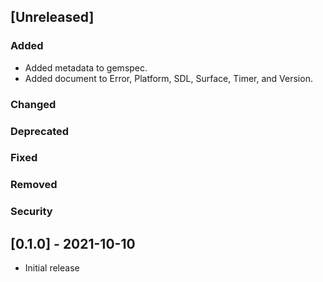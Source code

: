 ## [Unreleased]

### Added
- Added metadata to gemspec.
- Added document to Error, Platform, SDL, Surface, Timer, and Version.

### Changed

### Deprecated

### Fixed

### Removed

### Security

## [0.1.0] - 2021-10-10

- Initial release
